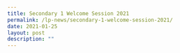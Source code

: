 ```yaml
---
title: Secondary 1 Welcome Session 2021
permalink: /lp-news/secondary-1-welcome-session-2021/
date: 2021-01-25
layout: post
description: ""
---
```

